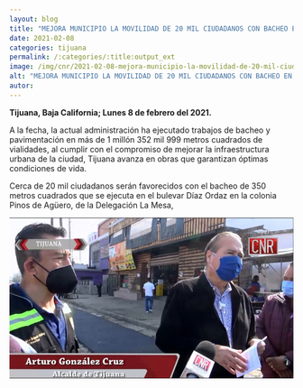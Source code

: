 ```yaml
---
layout: blog
title: "MEJORA MUNICIPIO LA MOVILIDAD DE 20 MIL CIUDADANOS CON BACHEO EN BULEVAR DÍAZ ORDAZ"
date: 2021-02-08
categories: tijuana
permalink: /:categories/:title:output_ext
image: /img/cnr/2021-02-08-mejora-municipio-la-movilidad-de-20-mil-ciudadanos-con-bacheo-en-bulevar-diaz-ordaz.jpg
alt: "MEJORA MUNICIPIO LA MOVILIDAD DE 20 MIL CIUDADANOS CON BACHEO EN BULEVAR DÍAZ ORDAZ"
autor:
---
```


**Tijuana, Baja California; Lunes 8 de febrero del 2021.** 

A la fecha, la actual administración ha ejecutado trabajos de bacheo y pavimentación en más de 1 millón 352 mil 999 metros cuadrados de vialidades, al cumplir con el compromiso de mejorar la infraestructura urbana de la ciudad, Tijuana avanza en obras que garantizan óptimas condiciones de vida.

Cerca de 20 mil ciudadanos serán favorecidos con el bacheo de 350 metros cuadrados que se ejecuta en el bulevar Díaz Ordaz en la colonia Pinos de Agüero, de la Delegación La Mesa,

<div id="carouselExampleSlidesOnly" class="carousel slide" data-ride="carousel">
  <div class="carousel-inner">
    <div class="carousel-item active">
       <img class="d-block w-100" src="/img/cnr/2021-02-08-mejora-municipio-la-movilidad-de-20-mil-ciudadanos-con-bacheo-en-bulevar-diaz-ordaz.jpg" loading="lazy"  alt="MEJORA MUNICIPIO LA MOVILIDAD DE 20 MIL CIUDADANOS CON BACHEO EN BULEVAR DÍAZ ORDAZ">
    </div>
  </div>
</div>

